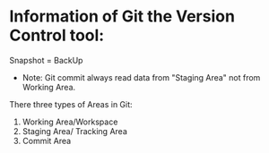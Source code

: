 # Information of Git the Version Control tool:

Snapshot = BackUp

- Note:
  Git commit always read data from "Staging Area" not from Working Area.

There three types of Areas in Git:
1. Working Area/Workspace
2. Staging Area/ Tracking Area
3. Commit Area

